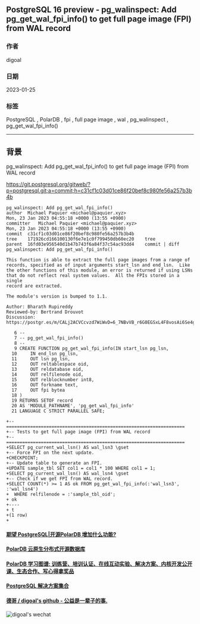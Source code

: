 ## PostgreSQL 16 preview - pg_walinspect: Add pg_get_wal_fpi_info() to get full page image (FPI) from WAL record  
          
### 作者          
digoal          
          
### 日期          
2023-01-25          
          
### 标签          
PostgreSQL , PolarDB , fpi , full page image , wal , pg_walinspect , pg_get_wal_fpi_info() 
          
----          
          
## 背景     
pg_walinspect: Add pg_get_wal_fpi_info() to get full page image (FPI) from WAL record  
  
https://git.postgresql.org/gitweb/?p=postgresql.git;a=commit;h=c31cf1c03d01ce86f20bef8c980fe56a257b3b4b  
  
```  
pg_walinspect: Add pg_get_wal_fpi_info()  
author	Michael Paquier <michael@paquier.xyz>	  
Mon, 23 Jan 2023 04:55:18 +0000 (13:55 +0900)  
committer	Michael Paquier <michael@paquier.xyz>	  
Mon, 23 Jan 2023 04:55:18 +0000 (13:55 +0900)  
commit	c31cf1c03d01ce86f20bef8c980fe56a257b3b4b  
tree	171926cd166100130f6e7e1c0f799450db60ec20	tree  
parent	16fd03e956540d1b47b743f6a84f37c54ac93dd4	commit | diff  
pg_walinspect: Add pg_get_wal_fpi_info()  
  
This function is able to extract the full page images from a range of  
records, specified as of input arguments start_lsn and end_lsn.  Like  
the other functions of this module, an error is returned if using LSNs  
that do not reflect real system values.  All the FPIs stored in a single  
record are extracted.  
  
The module's version is bumped to 1.1.  
  
Author: Bharath Rupireddy  
Reviewed-by: Bertrand Drouvot  
Discussion: https://postgr.es/m/CALj2ACVCcvzd7WiWvD=6_7NBvVB_r6G0EGSxL4F8vosAi6Se4g@mail.gmail.com  
```  
  
```  
   6 --  
   7 -- pg_get_wal_fpi_info()  
   8 --  
   9 CREATE FUNCTION pg_get_wal_fpi_info(IN start_lsn pg_lsn,  
  10     IN end_lsn pg_lsn,  
  11     OUT lsn pg_lsn,  
  12     OUT reltablespace oid,  
  13     OUT reldatabase oid,  
  14     OUT relfilenode oid,  
  15     OUT relblocknumber int8,  
  16     OUT forkname text,  
  17     OUT fpi bytea  
  18 )  
  19 RETURNS SETOF record  
  20 AS 'MODULE_PATHNAME', 'pg_get_wal_fpi_info'  
  21 LANGUAGE C STRICT PARALLEL SAFE;  
```  
  
```  
+-- ===================================================================  
+-- Tests to get full page image (FPI) from WAL record  
+-- ===================================================================  
+SELECT pg_current_wal_lsn() AS wal_lsn3 \gset  
+-- Force FPI on the next update.  
+CHECKPOINT;  
+-- Update table to generate an FPI.  
+UPDATE sample_tbl SET col1 = col1 * 100 WHERE col1 = 1;  
+SELECT pg_current_wal_lsn() AS wal_lsn4 \gset  
+-- Check if we get FPI from WAL record.  
+SELECT COUNT(*) >= 1 AS ok FROM pg_get_wal_fpi_info(:'wal_lsn3', :'wal_lsn4')  
+  WHERE relfilenode = :'sample_tbl_oid';  
+ ok   
+----  
+ t  
+(1 row)  
+  
```  
  
  
#### [期望 PostgreSQL|开源PolarDB 增加什么功能?](https://github.com/digoal/blog/issues/76 "269ac3d1c492e938c0191101c7238216")
  
  
#### [PolarDB 云原生分布式开源数据库](https://github.com/ApsaraDB "57258f76c37864c6e6d23383d05714ea")
  
  
#### [PolarDB 学习图谱: 训练营、培训认证、在线互动实验、解决方案、内核开发公开课、生态合作、写心得拿奖品](https://www.aliyun.com/database/openpolardb/activity "8642f60e04ed0c814bf9cb9677976bd4")
  
  
#### [PostgreSQL 解决方案集合](../201706/20170601_02.md "40cff096e9ed7122c512b35d8561d9c8")
  
  
#### [德哥 / digoal's github - 公益是一辈子的事.](https://github.com/digoal/blog/blob/master/README.md "22709685feb7cab07d30f30387f0a9ae")
  
  
![digoal's wechat](../pic/digoal_weixin.jpg "f7ad92eeba24523fd47a6e1a0e691b59")
  
